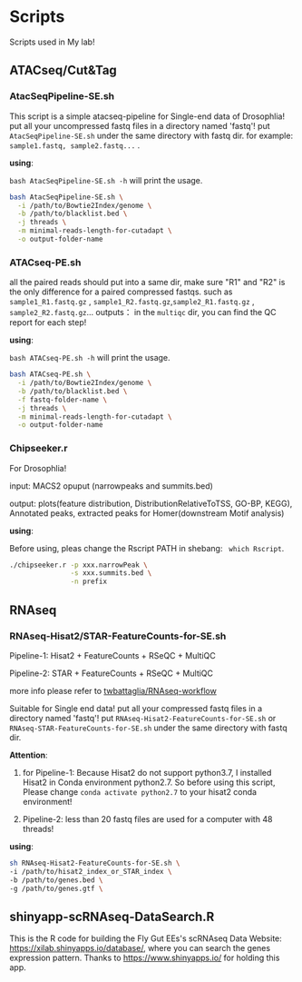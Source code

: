 # Scripts

Scripts used in My lab!

## ATACseq/Cut&Tag
###  AtacSeqPipeline-SE.sh
This script is a simple atacseq-pipeline for Single-end data of Drosophlia! put all your uncompressed fastq files in a directory named 'fastq'! put ``AtacSeqPipeline-SE.sh`` under the same directory with fastq dir. for example:  ``sample1.fastq, sample2.fastq...`` .

**using**:

``bash AtacSeqPipeline-SE.sh -h`` will print the usage.

``` sh
bash AtacSeqPipeline-SE.sh \
  -i /path/to/Bowtie2Index/genome \
  -b /path/to/blacklist.bed \
  -j threads \
  -m minimal-reads-length-for-cutadapt \
  -o output-folder-name
```

###  ATACseq-PE.sh
all the paired reads should put into a same dir, make sure "R1" and "R2" is the only difference for a paired compressed fastqs.
such as ``sample1_R1.fastq.gz`` , ``sample1_R2.fastq.gz``,``sample2_R1.fastq.gz`` , ``sample2_R2.fastq.gz``...
outputs： in the ``multiqc`` dir, you can find the QC report for each step!

**using**:

``bash ATACseq-PE.sh -h`` will print the usage.

``` sh
bash ATACseq-PE.sh \
  -i /path/to/Bowtie2Index/genome \
  -b /path/to/blacklist.bed \
  -f fastq-folder-name \
  -j threads \
  -m minimal-reads-length-for-cutadapt \
  -o output-folder-name
```
### Chipseeker.r

For Drosophlia!

input: MACS2 opuput (narrowpeaks and summits.bed)

output: plots(feature distribution, DistributionRelativeToTSS, GO-BP, KEGG), Annotated peaks, extracted peaks for Homer(downstream Motif analysis)

**using**:

Before using, pleas change the Rscript PATH in shebang: `` which Rscript``.

``` sh
./chipseeker.r -p xxx.narrowPeak \
               -s xxx.summits.bed \
               -n prefix
```      

## RNAseq
### RNAseq-Hisat2/STAR-FeatureCounts-for-SE.sh

Pipeline-1: Hisat2 + FeatureCounts + RSeQC + MultiQC

Pipeline-2: STAR + FeatureCounts + RSeQC + MultiQC

more info please refer to [twbattaglia/RNAseq-workflow](https://github.com/twbattaglia/RNAseq-workflow)

Suitable for Single end data! put all your compressed fastq files in a directory named 'fastq'! put ``RNAseq-Hisat2-FeatureCounts-for-SE.sh`` or ``RNAseq-STAR-FeatureCounts-for-SE.sh`` under the same directory with fastq dir.

**Attention**:

1. for Pipeline-1: Because Hisat2 do not support python3.7, I installed Hisat2 in Conda environment python2.7. So before using this script, Please change ``conda activate python2.7`` to your hisat2 conda environment!

2. Pipeline-2: less than 20 fastq files are used for a computer with 48 threads!

**using**:

``` sh
sh RNAseq-Hisat2-FeatureCounts-for-SE.sh \
-i /path/to/hisat2_index_or_STAR_index \
-b /path/to/genes.bed \
-g /path/to/genes.gtf \
```

## shinyapp-scRNAseq-DataSearch.R

This is the R code for building the Fly Gut EEs's scRNAseq Data Website: https://xilab.shinyapps.io/database/, where you can search the genes expression pattern. Thanks to https://www.shinyapps.io/ for holding this app.
